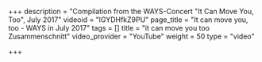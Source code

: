 +++
description = "Compilation from the WAYS-Concert \"It Can Move You, Too\", July 2017"
videoid = "lGYDHfkZ9PU"
page_title = "It can move you, too - WAYS in July 2017"
tags = []
title = "it can move you too Zusammenschnitt"
video_provider = "YouTube"
weight = 50
type = "video"

+++
